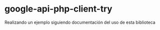 # google-api-php-client-try
Realizando un ejemplo siguiendo documentación del uso de esta biblioteca
